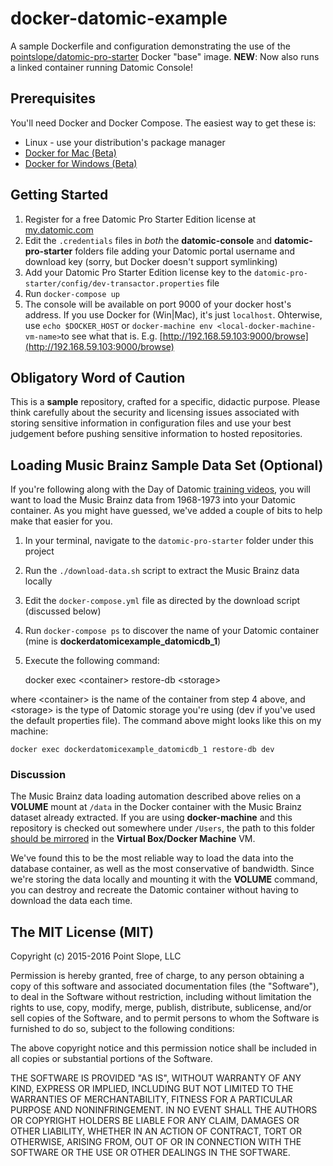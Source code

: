 # docker-datomic-example

A sample Dockerfile and configuration demonstrating the use of the
[pointslope/datomic-pro-starter](https://registry.hub.docker.com/u/pointslope/datomic-pro-starter/)
Docker "base" image. **NEW**: Now also runs a linked container running
Datomic Console!

## Prerequisites

You'll need Docker and Docker Compose. The easiest way to get these is:

* Linux - use your distribution's package manager
* [Docker for Mac (Beta)](https://docs.docker.com/engine/installation/mac/#docker-for-mac)
* [Docker for Windows (Beta)](https://docs.docker.com/engine/installation/windows/#docker-for-windows)

## Getting Started

1. Register for a free Datomic Pro Starter Edition license at [my.datomic.com](https://my.datomic.com/account/create)
2. Edit the `.credentials` files in *both* the **datomic-console** and **datomic-pro-starter** folders file adding your Datomic portal username and download key (sorry, but Docker doesn't support symlinking)
3. Add your Datomic Pro Starter Edition license key to the `datomic-pro-starter/config/dev-transactor.properties` file
4. Run `docker-compose up`
5. The console will be available on port 9000 of your docker host's
   address. If you use Docker for (Win|Mac), it's just `localhost`. Ohterwise, use `echo $DOCKER_HOST` or `docker-machine env <local-docker-machine-vm-name>`to see what that is. E.g. [http://192.168.59.103:9000/browse](http://192.168.59.103:9000/browse)

##  Obligatory Word of Caution

This is a **sample** repository, crafted for a specific, didactic
purpose. Please think carefully about the security and licensing
issues associated with storing sensitive information in configuration
files and use your best judgement before pushing sensitive information
to hosted repositories.

## Loading Music Brainz Sample Data Set (Optional)

If you're following along with the Day of Datomic
[training videos](http://www.datomic.com/training.html), you will want
to load the Music Brainz data from 1968-1973 into your Datomic
container. As you might have guessed, we've added a couple of bits to
help make that easier for you.

1. In your terminal, navigate to the `datomic-pro-starter` folder under this project
2. Run the `./download-data.sh` script to extract the Music Brainz data locally
3. Edit the `docker-compose.yml` file as directed by the download script (discussed below)
4. Run `docker-compose ps` to discover the name of your Datomic container (mine is **dockerdatomicexample\_datomicdb\_1**)
5. Execute the following command:

    docker exec &lt;container&gt; restore-db &lt;storage&gt;

where &lt;container&gt; is the name of the container from step 4
above, and &lt;storage&gt; is the type of Datomic storage you're using
(dev if you've used the default properties file). The command above
might looks like this on my machine:

    docker exec dockerdatomicexample_datomicdb_1 restore-db dev

### Discussion

The Music Brainz data loading automation described above relies on a
**VOLUME** mount at `/data` in the Docker container with the Music
Brainz dataset already extracted. If you are using **docker-machine**
and this repository is checked out somewhere under `/Users`, the path
to this folder
[should be mirrored](https://github.com/boot2docker/boot2docker#user-content-virtualbox-guest-additions)
in the **Virtual Box/Docker Machine** VM.

We've found this to be the most reliable way to load the data into the
database container, as well as the most conservative of bandwidth.
Since we're storing the data locally and mounting it with the
**VOLUME** command, you can destroy and recreate the Datomic container
without having to download the data each time.

##  The MIT License (MIT)

Copyright (c) 2015-2016 Point Slope, LLC

Permission is hereby granted, free of charge, to any person obtaining a copy
of this software and associated documentation files (the "Software"), to deal
in the Software without restriction, including without limitation the rights
to use, copy, modify, merge, publish, distribute, sublicense, and/or sell
copies of the Software, and to permit persons to whom the Software is
furnished to do so, subject to the following conditions:

The above copyright notice and this permission notice shall be included in
all copies or substantial portions of the Software.

THE SOFTWARE IS PROVIDED "AS IS", WITHOUT WARRANTY OF ANY KIND, EXPRESS OR
IMPLIED, INCLUDING BUT NOT LIMITED TO THE WARRANTIES OF MERCHANTABILITY,
FITNESS FOR A PARTICULAR PURPOSE AND NONINFRINGEMENT. IN NO EVENT SHALL THE
AUTHORS OR COPYRIGHT HOLDERS BE LIABLE FOR ANY CLAIM, DAMAGES OR OTHER
LIABILITY, WHETHER IN AN ACTION OF CONTRACT, TORT OR OTHERWISE, ARISING FROM,
OUT OF OR IN CONNECTION WITH THE SOFTWARE OR THE USE OR OTHER DEALINGS IN
THE SOFTWARE.
